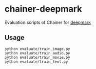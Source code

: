 # chainer-deepmark
Evaluation scripts of Chainer for [deepmark](https://github.com/DeepMark/deepmark)

## Usage

```
python evaluate/train_image.py
python evaluate/train_audio.py
python evaluate/train_movie.py
python evaluate/train_text.py
```
